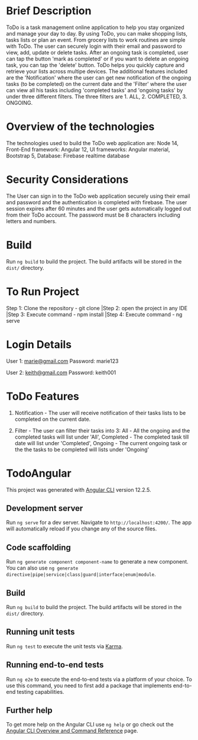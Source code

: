 # Brief Description

ToDo is a task management online application to help you stay organized and manage your day to day. By using ToDo, you can make 
shopping lists, tasks lists or plan an event. From grocery lists to work routines are simple with ToDo. 
The user can securely login with their email and password to view, add, update or delete tasks. After an ongoing task is completed, user can tap the button 'mark as completed' or if you want to delete an ongoing task, you can tap the 'delete' button. ToDo helps you quickly capture and retrieve your lists across multipe devices.
The additional features included are the 'Notification' where the user can get new notification of the ongoing tasks (to be completed) on the current date and the 'Filter' where the user can view all his tasks including 'completed tasks' and 'ongoing tasks' by under three different filters. The three filters are 1. ALL, 2. COMPLETED, 3. ONGOING.



# Overview of the technologies

The technologies used to build the ToDo web application are:
Node 14,
Front-End framework: Angular 12,
UI frameworks: Angular material,
               Bootstrap 5,
Database: Firebase realtime database 

# Security Considerations

The User can sign in to the ToDo web application securely using their email and password and the authentication is completed with firebase. 
The user session expires after 60 minutes and the user gets automatically logged out from their ToDo account.
The password must be 8 characters including letters and numbers.


# Build

Run `ng build` to build the project. The build artifacts will be stored in the `dist/` directory.

# To Run Project

Step 1: Clone the repository - git clone
|Step 2: open the project in any IDE
|Step 3: Execute command - npm install
|Step 4: Execute command - ng serve


# Login Details

User 1: marie@gmail.com
Password: marie123

User 2: keith@gmail.com
Password: keith001

# ToDo Features

1. Notification - 
The user will receive notification of their tasks lists to be completed on the current date.

2. Filter - 
The user can filter their tasks into 3:
    All - All the ongoing and the completed tasks will list under 'All',
    Completed - The completed task till date will list under 'Completed',
    Ongoing - The current ongoing task or the the tasks to be completed will lists under 'Ongoing'



# TodoAngular

This project was generated with [Angular CLI](https://github.com/angular/angular-cli) version 12.2.5.

## Development server

Run `ng serve` for a dev server. Navigate to `http://localhost:4200/`. The app will automatically reload if you change any of the source files.

## Code scaffolding

Run `ng generate component component-name` to generate a new component. You can also use `ng generate directive|pipe|service|class|guard|interface|enum|module`.

## Build

Run `ng build` to build the project. The build artifacts will be stored in the `dist/` directory.

## Running unit tests

Run `ng test` to execute the unit tests via [Karma](https://karma-runner.github.io).

## Running end-to-end tests

Run `ng e2e` to execute the end-to-end tests via a platform of your choice. To use this command, you need to first add a package that implements end-to-end testing capabilities.

## Further help

To get more help on the Angular CLI use `ng help` or go check out the [Angular CLI Overview and Command Reference](https://angular.io/cli) page.
